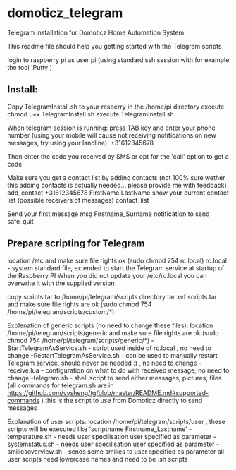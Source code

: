 domoticz_telegram
=================

Telegram installation for Domoticz Home Automation System

This readme file should help you getting started with the Telegram scripts

login to raspberry pi as user pi (using standard ssh session with for example the tool 'Putty')

Install:
--------
Copy TelegramInstall.sh to your rasberry in the /home/pi directory
execute chmod u+x TelegramInstall.sh
execute TelegramInstall.sh

When telegram session is running:
press TAB key and enter your phone number (using your mobile will cause not receiving notifications on new messages, try using your landline): +31612345678

Then enter the code you received by SMS or opt for the 'call' option to get a code

Make sure you get a contact list by adding contacts  (not 100% sure wether this adding contacts is actually needed... please provide me with feedback)
add_contact +31612345678 FirstName LastName
show your current contact list (possible receivers of messages)
contact_list

Send your first message
msg Firstname_Surname notification to send
safe_quit

Prepare scripting for Telegram
------------------------------
location /etc and make sure file rights ok (sudo chmod 754 rc.local)
rc.local - system standard file, extended to start the Telegram service at startup of the Raspberry PI
When you did not update your /etc/rc.local you can overwrite it with the supplied version

copy scripts.tar to /home/pi/telegram/scripts directory
tar xvf scripts.tar 
and make sure file rights are ok (sudo chmod 754 /home/pi/telegram/scripts/custom/*)


Explenation of generic scripts (no need to change these files):
 location /home/pi/telegram/scripts/generic and make sure file rights are ok (sudo chmod 754 /home/pi/telegram/scripts/generic/*)
 -StartTelegramAsService.sh - script used inside of rc.local , no need to change
 -RestartTelegramAsService.sh - can be used to manually restart Telegram service, should never be needed :) , no need to change
 -receive.lua - configuration on what to do with received message, no need to change
 -telegram.sh - shell script to send either messages, pictures, files (all commands for telegram.sh are in https://github.com/vysheng/tg/blob/master/README.md#supported-commands )
     this is the script to use from Domoticz directly to send messages

Explanation of user scripts:
location /home/pi/telegram/scripts/user , these scripts will be executed like 'scriptname Firstname_Lastname'
-temperature.sh - needs user specilisation user specified as parameter
-systemstatus.sh - needs user specilisation user specified as parameter
-smiliesoverview.sh - sends some smilies to user specified as parameter
all user scripts need lowercase names and need to be .sh scripts

